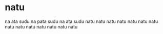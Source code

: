 # natu
na ata sudu na pata sudu na ata sudu
natu natu natu natu natu natu natu
natu natu natu natu natu natu natu
